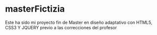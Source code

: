 # masterFictizia
Este ha sido mi proyecto fin de Master en diseño adaptativo con HTML5, CSS3 Y JQUERY previo a las correcciones del profesor
